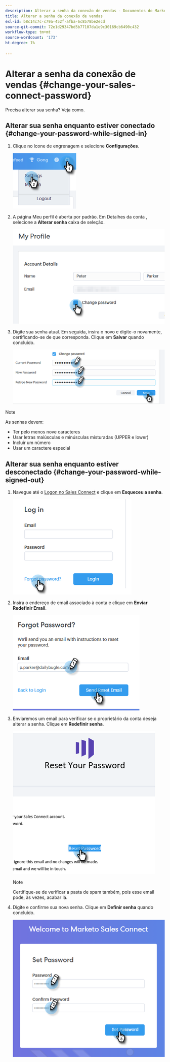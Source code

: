 ```yaml
---
description: Alterar a senha da conexão de vendas - Documentos do Marketo - Documentação do produto
title: Alterar a senha da conexão de vendas
exl-id: b8c14c7c-c79a-452f-afba-6c8578be2ecd
source-git-commit: 72e1d29347bd5b77107da1e9c30169cb6490c432
workflow-type: tm+mt
source-wordcount: '173'
ht-degree: 1%

---
```


# Alterar a senha da conexão de vendas {#change-your-sales-connect-password}

Precisa alterar sua senha? Veja como.

## Alterar sua senha enquanto estiver conectado {#change-your-password-while-signed-in}

1. Clique no ícone de engrenagem e selecione **Configurações**.

   ![](assets/change-your-sales-connect-password-1.png)

1. A página Meu perfil é aberta por padrão. Em Detalhes da conta , selecione a **Alterar senha** caixa de seleção.

   ![](assets/change-your-sales-connect-password-2.png)

1. Digite sua senha atual. Em seguida, insira o novo e digite-o novamente, certificando-se de que corresponda. Clique em **Salvar** quando concluído.

   ![](assets/change-your-sales-connect-password-3.png)

>[!NOTE]
>
>As senhas devem:
>
>* Ter pelo menos nove caracteres
>* Usar letras maiúsculas e minúsculas misturadas (UPPER e lower)
>* Incluir um número
>* Usar um caractere especial


## Alterar sua senha enquanto estiver desconectado {#change-your-password-while-signed-out}

1. Navegue até o [Logon no Sales Connect](https://toutapp.com/login) e clique em **Esqueceu a senha**.

   ![](assets/change-your-sales-connect-password-4.png)

1. Insira o endereço de email associado à conta e clique em **Enviar Redefinir Email**.

   ![](assets/change-your-sales-connect-password-5.png)

1. Enviaremos um email para verificar se o proprietário da conta deseja alterar a senha. Clique em **Redefinir senha**.

   ![](assets/change-your-sales-connect-password-6.png)

   >[!NOTE]
   >
   >Certifique-se de verificar a pasta de spam também, pois esse email pode, às vezes, acabar lá.

1. Digite e confirme sua nova senha. Clique em **Definir senha** quando concluído.

   ![](assets/change-your-sales-connect-password-7.png)
